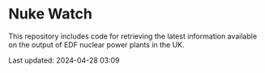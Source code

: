 # Nuke Watch

This repository includes code for retrieving the latest information available on the output of EDF nuclear power plants in the UK.

Last updated: 2024-04-28 03:09
